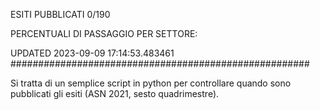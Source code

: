 ESITI PUBBLICATI 0/190 

PERCENTUALI DI PASSAGGIO PER SETTORE:

UPDATED 2023-09-09 17:14:53.483461
###################################################### 

Si tratta di un semplice script in python per controllare quando sono pubblicati gli esiti (ASN 2021, sesto quadrimestre).

